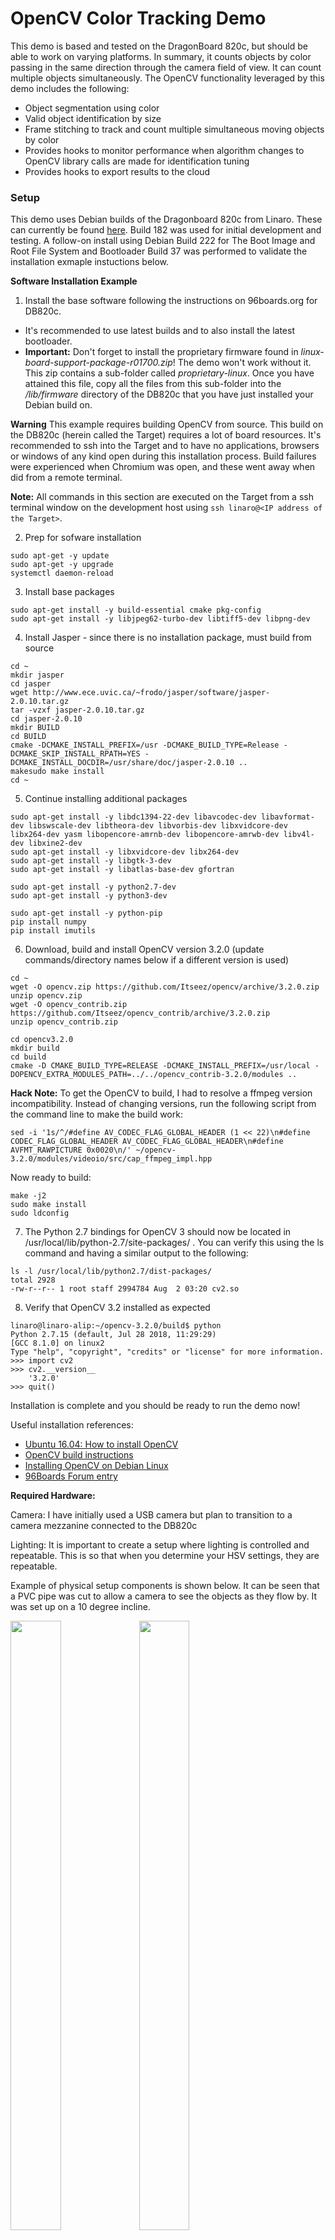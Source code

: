 # OpenCV Color Tracking Demo 
This demo is based and tested on the DragonBoard 820c, but should be able to work on varying platforms.  In summary, it counts  objects by color passing in the same direction through the camera field of view.  It can count multiple objects simultaneously.  The OpenCV functionality leveraged by this demo includes the following:
  * Object segmentation using color
  * Valid object identification by size  
  * Frame stitching to track and count multiple simultaneous moving objects by color
  * Provides hooks to monitor performance when algorithm changes to OpenCV library calls are made for identification tuning
  * Provides hooks to export results to the cloud

### Setup
This demo uses Debian builds of the Dragonboard 820c from Linaro. These can currently be found [here](http://snapshots.linaro.org/96boards/dragonboard820c/linaro/debian/ "820c Snapshots"). Build 182 was used for initial development and testing. 
A follow-on install using Debian Build 222 for The Boot Image and Root File System and Bootloader Build 37 was performed to validate the installation exmaple instuctions below.

**Software Installation Example**
1. Install the base software following the instructions on 96boards.org for DB820c.
* It's recommended to use latest builds and to also install the latest bootloader.
* **Important:** Don't forget to install the proprietary firmware found in *linux-board-support-package-r01700.zip*!  The demo won't work without it.  This zip contains a sub-folder called *proprietary-linux*.  Once you have attained this file, copy all the files from this sub-folder into the */lib/firmware* directory of the DB820c that you have just installed your Debian build on.

**Warning** This example requires building OpenCV from source.  This build on the DB820c (herein called the Target) requires a lot of board resources.  It's recommended to ssh into the Target and to have no applications, browsers or windows of any kind open during this installation process.  Build failures were experienced when Chromium was open, and these went away when did from a remote terminal.

**Note:** All commands in this section are executed on the Target from a ssh terminal window on the development host using `ssh linaro@<IP address of the Target>`.

2. Prep for sofware installation
  ```
  sudo apt-get -y update
  sudo apt-get -y upgrade
  systemctl daemon-reload
  ```
3. Install base packages
  ```
  sudo apt-get install -y build-essential cmake pkg-config
  sudo apt-get install -y libjpeg62-turbo-dev libtiff5-dev libpng-dev
  ```
4. Install Jasper - since there is no installation package, must build from source
  ```
  cd ~
  mkdir jasper
  cd jasper
  wget http://www.ece.uvic.ca/~frodo/jasper/software/jasper-2.0.10.tar.gz
  tar -vzxf jasper-2.0.10.tar.gz
  cd jasper-2.0.10
  mkdir BUILD
  cd BUILD
  cmake -DCMAKE_INSTALL_PREFIX=/usr -DCMAKE_BUILD_TYPE=Release -DCMAKE_SKIP_INSTALL_RPATH=YES -DCMAKE_INSTALL_DOCDIR=/usr/share/doc/jasper-2.0.10 ..
  makesudo make install
  cd ~
  ```
5. Continue installing additional packages
  ```
  sudo apt-get install -y libdc1394-22-dev libavcodec-dev libavformat-dev libswscale-dev libtheora-dev libvorbis-dev libxvidcore-dev libx264-dev yasm libopencore-amrnb-dev libopencore-amrwb-dev libv4l-dev libxine2-dev
  sudo apt-get install -y libxvidcore-dev libx264-dev  
  sudo apt-get install -y libgtk-3-dev
  sudo apt-get install -y libatlas-base-dev gfortran
  
  sudo apt-get install -y python2.7-dev
  sudo apt-get install -y python3-dev
  
  sudo apt-get install -y python-pip
  pip install numpy
  pip install imutils
  ```
  
6. Download, build and install OpenCV version 3.2.0 (update commands/directory names below if a different version is used)
  ```
  cd ~
  wget -O opencv.zip https://github.com/Itseez/opencv/archive/3.2.0.zip
  unzip opencv.zip
  wget -O opencv_contrib.zip https://github.com/Itseez/opencv_contrib/archive/3.2.0.zip
  unzip opencv_contrib.zip
  
  cd opencv3.2.0
  mkdir build
  cd build
  cmake -D CMAKE_BUILD_TYPE=RELEASE -DCMAKE_INSTALL_PREFIX=/usr/local -DOPENCV_EXTRA_MODULES_PATH=../../opencv_contrib-3.2.0/modules ..
  ```
  **Hack Note:** To get the OpenCV to build, I had to resolve a ffmpeg version incompatibility.  Instead of changing versions, run the following script from the command line to make the build work:
  ```
  sed -i '1s/^/#define AV_CODEC_FLAG_GLOBAL_HEADER (1 << 22)\n#define CODEC_FLAG_GLOBAL_HEADER AV_CODEC_FLAG_GLOBAL_HEADER\n#define AVFMT_RAWPICTURE 0x0020\n/' ~/opencv-3.2.0/modules/videoio/src/cap_ffmpeg_impl.hpp
  ```
  Now ready to build:
  ```
  make -j2
  sudo make install
  sudo ldconfig
  ```
7. The Python 2.7 bindings for OpenCV 3 should now be located in /usr/local/lib/python-2.7/site-packages/ . You can verify this using the ls command and having a similar output to the following:
  ```
  ls -l /usr/local/lib/python2.7/dist-packages/
  total 2928
  -rw-r--r-- 1 root staff 2994784 Aug  2 03:20 cv2.so
  ```
8. Verify that OpenCV 3.2 installed as expected
  ```
  linaro@linaro-alip:~/opencv-3.2.0/build$ python
  Python 2.7.15 (default, Jul 28 2018, 11:29:29)
  [GCC 8.1.0] on linux2
  Type "help", "copyright", "credits" or "license" for more information.
  >>> import cv2
  >>> cv2.__version__
      '3.2.0'
  >>> quit()
  ```
  
Installation is complete and you should be ready to run the demo now!
  
Useful installation references:
 * [Ubuntu 16.04: How to install OpenCV](https://www.pyimagesearch.com/2016/10/24/ubuntu-16-04-how-to-install-opencv/)
 * [OpenCV build instructions](https://docs.opencv.org/master/d7/d9f/tutorial_linux_install.html)
 * [Installing OpenCV on Debian Linux](https://indranilsinharoy.com/2012/11/01/installing-opencv-on-linux/)
 * [96Boards Forum entry](https://discuss.96boards.org/t/opencv-3-2-install-dependencies-error/2139/2)
  
**Required Hardware:**

Camera:  I have initially used a USB camera but plan to transition to a camera mezzanine connected to the DB820c

Lighting: It is important to create a setup where lighting is controlled and repeatable.  This is so that when you determine your HSV settings, they are repeatable.  

Example of physical setup components is shown below.  It can be seen that a PVC pipe was cut to allow a camera to see the objects as they flow by.  It was set up on a 10 degree incline.

<img src=photos/DemoSetup.jpg width=40% height=50% />
<img src=photos/SetupSideView.gif width=40% height=50% />
<img src=photos/SetupTopViewV2.gif width=50% height=50%/>

A small light turned out to be important to control the lighting.  Initial prototype was just a shoebox spray painted white on the inside. A hole was cut in top for light and camera placement. 

# Demo usage flow
There are a few steps to perform in order to get the demo set up for your physical environmnet.  

## Determine HSV Settings
First, you must discover the HSV min and max values for your test environment.  This is sensative to lighting and the objects being identified by color. To do this, build out your environment with controlled lighting.  Then run colorIsolationApp.py from this repo on the DB820c.  
`$python colorisolationapp.py`

An example of this tool is shown below: 
![alt text](photos/colorisolationapp.png "HSV Tuning App")

The field of view should contain your targeted environment along with all of the colors you wish to isolate from each other.  With the sliders in the colorIsolationApp.py, move them until only the color of interest can be seen and all other colors are blocked (black).  Press "Show" and the HSV min and max values will be printed to the terminal window.  Save these values for the next step.

Once the above is done for all colors, edit the `track_mm.py` file and update the HSV values in the initialization section for each color to match the values from the above step.  Save the file and you should be ready to go.

## Run the Demo

Finally, run the track_mm.py file and watch the counters increment as the associated colors roll through the screen.
`python track_mm.py 2> /dev/null`

The default configuration will display all six color masks as well as the frame image.  These look like the following:
![alt text](photos/Frame.png "Frame image")
![alt text](photos/BlueMask.png "Blue Mask")

# Debugging and tuning
 * If the demo is not coming up, run the following so that you can see linux standard error output: `python track_mm.py`. The command format in the previous section to run the demo doesn't display standard error output.
 * If you start the app and it quietly closes, make sure your camera is connected
 * To see how long is required to process one frame, uncomment the following code in track_mm.py
 ```
        #Debug code to gauge loop timing
        if millis1 != 0: 
            millis2 = millis1
            millis1 = int(round(time.time() * 1000))
        else:
            millis1 = int(round(time.time() * 1000))
        millis = millis1-millis2
        print "MiliSeconds per processing frame: ", millis
 ```
## Customizing the tracking algorithm
There are surely many creative algorithms to track and count the objects as they move the field of view.  The primary routine that does this in the `def newObjectCheck(self):` method in the `MM.py` file.  Since the objects can move at variable speeds, stitching the objects across frames will have corner cases where it is challenging to determine if the object is new or a previously existing object that has moved. If you come up with one, please let me know!  I would love to see other creative ways to solve this while increasing accuracy.

## Customizing the OpenCV filters
In the initial implementation, I have primarily used the following code in `track_mm.py` to clean up the colored objects moving through the frame:
```
            # Set up the min and max HSV settings 
            mask=cv2.inRange(hsvframe, mmColor.getHSV_min(), mmColor.getHSV_max())  # Red Mask
            # Get rid of noise
            mask = cv2.erode(mask, kernel7, iterations=1)
            mask = cv2.dilate(mask, kernel7, iterations=3)
    
            # Only return the contours parameter and ignore hierarchy parm, hence [-2]    
            # CHAIN_APPROX_SIMPLE to return less contour points (faster/less memory)
            contours0 = cv2.findContours(mask,cv2.RETR_EXTERNAL,cv2.CHAIN_APPROX_SIMPLE)[-2]
```
Various kernel sizes and erode/dialate functions from OpenCV are encouraged to be experimented with, with the goal of decreasing the time taken to process each frame.  Current implementation is around 65-70mS per frame.  The faster each frame is processed, the tracking algorithm can then be tightened up for more accurate tracking.  I would also be interested in seeing and testing creative solutions that can decrease this loop time.  A faster and more expensive camera could a quick way to increase accuracy.  I started out with a simple off-the-shelf USB camera that's only 30 fps.  Another option is to redesign and create a multi-threading solution that captures frames in parallel to the frame processing.

# Other notes

Additional tuning is likely required tied to the test environment and how fast color objects are flowing through the field of view.  These include the following:


